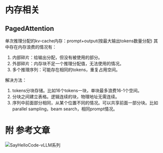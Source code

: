 # 内存相关

## PagedAttention

单次推理分配的kv-cache内存：prompt+output(按最大输出tokens数量分配)
其中存在内存浪费的情况有：
1. 内部碎片：给输出分配，但没有被使用的部分。
2. 外部碎片：内存块不足一个推理分配值，无法使用的情况。
3. 多个推理序列：可能存在相同的tokens，重复占用空间。

解决方法：
1. tokens分块存储。比如16个tokens一块，单块最多浪费16-1个空间。
2. 分块之间建立表格。逻辑连续的块，物理地址无需连续。
3. 序列中前面部分相同，从某个位置不同的情况。可以共享前面一部分块。比如parallel sampling，beam search，相同prompt情况。




# 附 参考文章

![SayHelloCode-vLLM系列](https://zhuanlan.zhihu.com/p/680153425)
